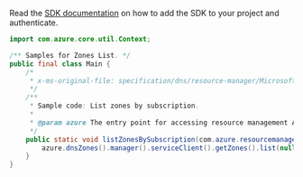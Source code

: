 Read the [SDK documentation](https://github.com/Azure/azure-sdk-for-java/blob/azure-resourcemanager_2.14.0/sdk/resourcemanager/azure-resourcemanager/README.md) on how to add the SDK to your project and authenticate.

```java
import com.azure.core.util.Context;

/** Samples for Zones List. */
public final class Main {
    /*
     * x-ms-original-file: specification/dns/resource-manager/Microsoft.Network/stable/2018-05-01/examples/ListZonesBySubscription.json
     */
    /**
     * Sample code: List zones by subscription.
     *
     * @param azure The entry point for accessing resource management APIs in Azure.
     */
    public static void listZonesBySubscription(com.azure.resourcemanager.AzureResourceManager azure) {
        azure.dnsZones().manager().serviceClient().getZones().list(null, Context.NONE);
    }
}
```
